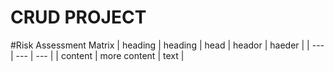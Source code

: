 # CRUD PROJECT
















#Risk Assessment Matrix
| heading | heading | head | heador | haeder |
| --- | --- | --- |
| content | more content | text |
